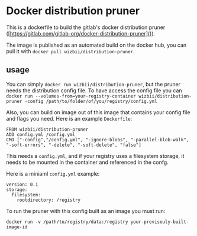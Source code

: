 # Docker distribution pruner

This is a dockerfile to build the gitlab's docker distribution pruner ([https://gitlab.com/gitlab-org/docker-distribution-pruner]()).

The image is published as an automated build on the docker hub, you can pull it with `docker pull wizbii/distribution-pruner`.

## usage

You can simply `docker run wizbii/distribution-pruner`, but the pruner needs the distribution config file.
To have access the config file you can `docker run --volumes-from=your-registry-container wizbii/distribution-pruner -config /path/to/folder/of/you/registry/config.yml`

Also, you can build on image out of this image that contains your config file and flags you need.
Here is an example `Dockerfile`:

```
FROM wizbii/distribution-pruner
ADD config.yml /config.yml
CMD ["-config","/config.yml", "-ignore-blobs", "-parallel-blob-walk", "-soft-errors", "-delete", "-soft-delete", "false"]
```

This needs a `config.yml`, and if your registry uses a filesystem storage, it needs to be mounted in the container and referenced in the confg.

Here is a miniaml `config.yml` example:

```
version: 0.1
storage:
  filesystem:
    rootdirectory: /registry
```

To run the pruner with this config built as an image you must run:

`docker run -v /path/to/registry/data:/registry your-previsouly-built-image-id`
